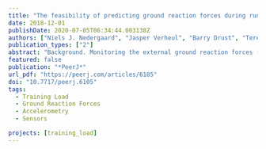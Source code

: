 ```yaml
---
title: "The feasibility of predicting ground reaction forces during running from a trunk accelerometry driven mass-spring-damper model"
date: 2018-12-01
publishDate: 2020-07-05T06:34:44.003138Z
authors: ["Niels J. Nedergaard", "Jasper Verheul", "Barry Drust", "Terence Etchells", "Paulo Lisboa", "Mark A. Robinson", "Jos Vanrenterghem"]
publication_types: ["2"]
abstract: "Background. Monitoring the external ground reaction forces (GRF) acting on the human body during running could help to understand how external loads influence tissue adaptation over time. Although mass-spring-damper (MSD) models have the potential to simulate the complex multi-segmental mechanics of the human body and predict GRF, these models currently require input from measured GRF limiting their application in field settings. Based on the hypothesis that the acceleration of the MSDmodel’s upper mass primarily represents the acceleration of the trunk segment, this paper explored the feasibility of using measured trunk accelerometry to estimate the MSD-model parameters required to predict resultant GRF during running."
featured: false
publication: "*PeerJ*"
url_pdf: "https://peerj.com/articles/6105"
doi: "10.7717/peerj.6105"
tags:
  - Training Load
  - Ground Reaction Forces
  - Accelerometry
  - Sensors

projects: [training_load]
---
```

